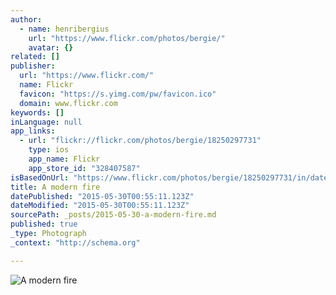 ```yaml
---
author:
  - name: henribergius
    url: "https://www.flickr.com/photos/bergie/"
    avatar: {}
related: []
publisher:
  url: "https://www.flickr.com/"
  name: Flickr
  favicon: "https://s.yimg.com/pw/favicon.ico"
  domain: www.flickr.com
keywords: []
inLanguage: null
app_links:
  - url: "flickr://flickr.com/photos/bergie/18250297731"
    type: ios
    app_name: Flickr
    app_store_id: "328407587"
isBasedOnUrl: "https://www.flickr.com/photos/bergie/18250297731/in/datetaken-public/"
title: A modern fire
datePublished: "2015-05-30T00:55:11.123Z"
dateModified: "2015-05-30T00:55:11.123Z"
sourcePath: _posts/2015-05-30-a-modern-fire.md
published: true
_type: Photograph
_context: "http://schema.org"

---
```

![A modern fire](https://farm8.staticflickr.com/7799/18250297731_52e12539b0_b.jpg)